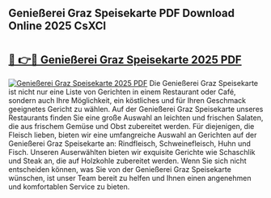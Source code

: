 ## Genießerei Graz Speisekarte PDF Download Online 2025 CsXCl

# <h2><a href="http://gc66a8e.nevu.top/?p=Genie%c3%9ferei+Graz+Speisekarte">🔗 👉🔴 Genießerei Graz Speisekarte 2025 PDF</a></h2>

[![Genießerei Graz Speisekarte 2025 PDF](https://i.imgur.com/dBaPXMq.png)](http://gc66a8e.nevu.top/?p=Genie%c3%9ferei+Graz+Speisekarte)
Die Genießerei Graz Speisekarte ist nicht nur eine Liste von Gerichten in einem Restaurant oder Café, sondern auch Ihre Möglichkeit, ein köstliches und für Ihren Geschmack geeignetes Gericht zu wählen. Auf der Genießerei Graz Speisekarte unseres Restaurants finden Sie eine große Auswahl an leichten und frischen Salaten, die aus frischem Gemüse und Obst zubereitet werden. Für diejenigen, die Fleisch lieben, bieten wir eine umfangreiche Auswahl an Gerichten auf der Genießerei Graz Speisekarte an: Rindfleisch, Schweinefleisch, Huhn und Fisch. Unseren Auserwählten bieten wir exquisite Gerichte wie Schaschlik und Steak an, die auf Holzkohle zubereitet werden. Wenn Sie sich nicht entscheiden können, was Sie von der Genießerei Graz Speisekarte wünschen, ist unser Team bereit zu helfen und Ihnen einen angenehmen und komfortablen Service zu bieten.
